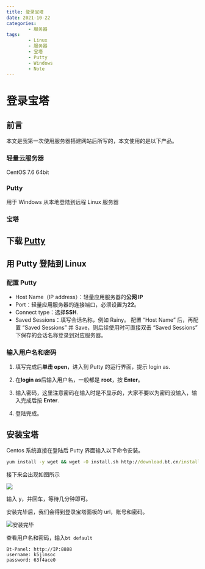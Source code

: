```yaml
---
title: 登录宝塔
date: 2021-10-22
categories:
        - 服务器
tags:
        - Linux
        - 服务器
        - 宝塔
        - Putty
        - Windows
        - Note
---
```


# 登录宝塔

## 前言

本文是我第一次使用服务器搭建网站后所写的，本文使用的是以下产品。

### 轻量云服务器

CentOS 7.6 64bit

### Putty

用于 Windows 从本地登陆到远程 Linux 服务器

### 宝塔

## 下载 [Putty](https://www.chiark.greenend.org.uk/~sgtatham/putty/latest.html)

## 用 Putty 登陆到 Linux

### 配置 Putty

- Host Name（IP address）：轻量应用服务器的**公网 IP**
- Port：轻量应用服务器的连接端口，必须设置为**22**。
- Connect type：选择**SSH**.
- Saved Sessions：填写会话名称，例如 Rainy。
  配置 “Host Name” 后，再配置 “Saved Sessions” 并 Save，则后续使用时可直接双击 “Saved Sessions” 下保存的会话名称登录到对应服务器。

### 输入用户名和密码

1. 填写完成后**单击 open**，进入到 Putty 的运行界面，提示 login as.

2. 在**login as**后输入用户名，一般都是 **root**，按 **Enter**。
3. 输入密码，这里注意密码在输入时是不显示的，大家不要以为密码没输入，输入完成后按 **Enter**.
4. 登陆完成。

## 安装宝塔

Centos 系统直接在登陆后 Putty 界面输入以下命令安装。

```cmd
yum install -y wget && wget -O install.sh http://download.bt.cn/install/install.sh && sh install.sh
```

接下来会出现如图所示

![](https://pic4.zhimg.com/v2-0c501b9300235e3f002e2fd07ed9dd57_b.png)

输入 y，并回车，等待几分钟即可。

安装完毕后，我们会得到登录宝塔面板的 url，账号和密码。

![安装完毕](%E6%9C%8D%E5%8A%A1%E5%99%A8%E7%99%BB%E9%99%86%E5%AE%9D%E5%A1%94.assets/%E5%AE%89%E8%A3%85%E5%AE%8C%E6%AF%95.png)

查看用户名和密码，输入`bt default`

```text
Bt-Panel: http://IP:8888
username: k5jlmsoc
password: 63f4ace0
```
